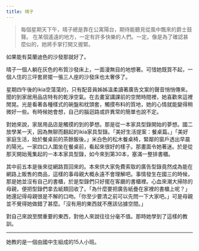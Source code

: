 ```yaml
---
title: 晴子
---
```


> 每個星期天下午，晴子總是靠在公寓陽台，期待能聽見從風中飄來的爵士鼓聲。
> 在某個遙遠的地方，一定有許多快樂的人們。一定。像是為了確認甚麼似的，她將手掌打開又握緊。

如果能有莫蘭迪色的沙發那就好了。

晴子一個人躺在灰色的布質沙發床上，一面漫無目的地想著。可惜她既買不起，一個人住的三坪套房擺一張三人座的沙發床也太奢侈了。

星期四午後的ikia空蕩蕩的，只有配音員姊姊溫柔讀著廣告文案的聲音悄悄傳來。聞的到家居用品店特有的乾淨空氣。在去畫室講課前的空閒時間裡，她喜歡來這裡閒晃。光是看著各種樣式的碗盤和枕頭套，觸摸布料的質地，她的心情就能變得稍微好一些。有時候她會想，自己的腦迴路或許異常的簡單也說不定。

對她來說，家居用品店是觸摸的到的夢想。那是從一本家具型錄開始的夢想。國二放學某一天，因為無聊而翻起的ikia家具型錄。「美好生活提案：餐桌篇。」「美好家庭生活，始於餐桌前的茶餘飯後。」米白色的松木餐桌椅，緊鄰的窗戶透出早晨的陽光。一家四口人圍坐在餐桌前，看起來很好的樣子。那畫面令她著迷。於是從那天開始蒐集起的一本本家具型錄，如今來到第30本，塞滿一整排書櫃。

其中前五本是後來從網路買回來的。本來供大家免費索取的廣告型錄竟然成為能在網路上販售的商品，這樣的事母親大概永遠不會理解吧。事情發生在國三的時候，那是她並沒有自己的書櫃，於是型錄們只好擺在客廳的書櫃裡。心血來潮大掃除的母親，便把型錄們拿去紙類回收了。「為什麼要把廣告紙疊在家裡的書櫃上呢？」她還記得母親很是不解的口吻。「你至少要清之前可以先問一下大家吧。」可是母親並不覺得她做錯了甚麼。「沒有用的東西就不應該佔據空間。」

對自己來說至關重要的東西，對他人來說往往分毫不值。那時她學到了這樣的教訓。

---

她教的是一個由國中生組成的15人小班。
